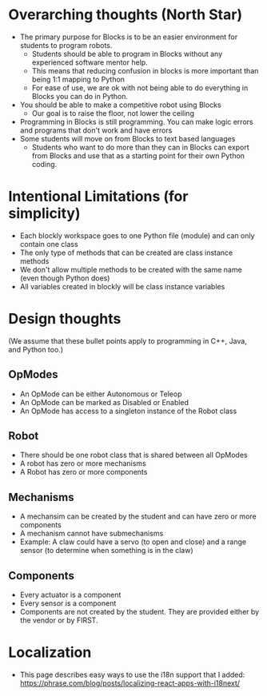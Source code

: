 # Overarching thoughts (North Star)
* The primary purpose for Blocks is to be an easier environment for students to program robots.
    * Students should be able to program in Blocks without any experienced software mentor help.
    * This means that reducing confusion in blocks is more important than being 1:1 mapping to Python
    * For ease of use, we are ok with not being able to do everything in Blocks you can do in Python.
* You should be able to make a competitive robot using Blocks
    * Our goal is to raise the floor, not lower the ceiling
* Programming in Blocks is still programming.   You can make logic errors and programs that don't work and have errors
* Some students will move on from Blocks to text based languages
    * Students who want to do more than they can in Blocks can export from Blocks and use that as a starting point for their own Python coding.

# Intentional Limitations (for simplicity)
* Each blockly workspace goes to one Python file (module) and can only contain one class
* The only type of methods that can be created are class instance methods
* We don't allow multiple methods to be created with the same name (even though Python does)
* All variables created in blockly will be class instance variables

# Design thoughts
(We assume that these bullet points apply to programming in C++, Java, and Python too.)
## OpModes
* An OpMode can be either Autonomous or Teleop
* An OpMode can be marked as Disabled or Enabled
* An OpMode has access to a singleton instance of the Robot class
## Robot
* There should be one robot class that is shared between all OpModes
* A robot has zero or more mechanisms 
* A Robot has zero or more components

## Mechanisms
* A mechansim can be created by the student and can have zero or more components
* A mechanism cannot have submechanisms
* Example:  A claw could have a servo (to open and close) and a range sensor (to determine when something is in the claw)

## Components
* Every actuator is a component
* Every sensor is a component
* Components are not created by the student.   They are provided either by the vendor or by FIRST.

# Localization 
* This page describes easy ways to use the i18n support that I added: https://phrase.com/blog/posts/localizing-react-apps-with-i18next/